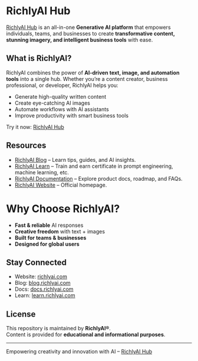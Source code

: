 # RichlyAI Hub 

[RichlyAI Hub](https://richlyai.com) is an all-in-one **Generative AI platform** that empowers individuals, teams, and businesses to create **transformative content, stunning imagery, and intelligent business tools** with ease.

## What is RichlyAI?
RichlyAI combines the power of **AI-driven text, image, and automation tools** into a single hub. Whether you’re a content creator, business professional, or developer, RichlyAI helps you:
- Generate high-quality written content  
- Create eye-catching AI images  
- Automate workflows with AI assistants  
- Improve productivity with smart business tools  

Try it now: [RichlyAI Hub](https://richlyai.com)

## Resources
-  [RichlyAI Blog](https://blog.richlyai.com) – Learn tips, guides, and AI insights.
-  [RichlyAI Learn](https://learn.richlyai.com) – Train and earn certificate in prompt engineering, machine learning, etc.
-  [RichlyAI Documentation](https://docs.richlyai.com) – Explore product docs, roadmap, and FAQs.  
-  [RichlyAI Website](https://richlyai.com) – Official homepage.  

# Why Choose RichlyAI?
-  **Fast & reliable** AI responses  
-  **Creative freedom** with text + images  
-  **Built for teams & businesses**  
-  **Designed for global users**  

##  Stay Connected
-  Website: [richlyai.com](https://richlyai.com)  
-  Blog: [blog.richlyai.com](https://blog.richlyai.com)  
-  Docs: [docs.richlyai.com](https://docs.richlyai.com)
-  Learn: [learn.richlyai.com](https://learn.richlyai.com)  

##  License
This repository is maintained by **RichlyAI®**.  
Content is provided for **educational and informational purposes**.  

---
 Empowering creativity and innovation with AI – [RichlyAI Hub](https://richlyai.com)
